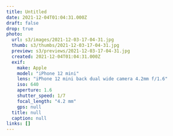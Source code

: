 ```yaml
---
title: Untitled
date: 2021-12-04T01:04:31.000Z
draft: false
drop: true
photo:
  url: s3/images/2021-12-03-17-04-31.jpg
  thumb: s3/thumbs/2021-12-03-17-04-31.jpg
  preview: s3/previews/2021-12-03-17-04-31.jpg
  created: 2021-12-04T01:04:31.000Z
  exif:
    make: Apple
    model: "iPhone 12 mini"
    lens: "iPhone 12 mini back dual wide camera 4.2mm f/1.6"
    iso: 640
    aperture: 1.6
    shutter_speed: 1/7
    focal_length: "4.2 mm"
    gps: null
  title: null
  caption: null
links: []
---
```

